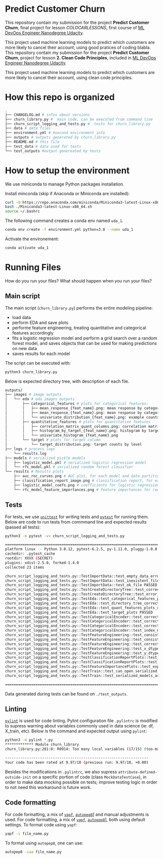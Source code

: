 # Predict Customer Churn

This repository contain my submission for the project **Predict Customer Churn**, final project for lesson $COLOCAR LESSONS$, first course of [ML DevOps Engineer Nanodegree Udacity](https://www.udacity.com/course/machine-learning-dev-ops-engineer-nanodegree--nd0821).

This project used machine learning models to predict which customers are more likely to cancel their account, using good pratices of coding blabla.
This repository contain my submission for the project **Predict Customer Churn**, project for lesson **2. Clean Code Principles**, included in [ML DevOps Engineer Nanodegree Udacity](https://www.udacity.com/course/machine-learning-dev-ops-engineer-nanodegree--nd0821).

This project used machine learning models to predict which customers are more likely to cancel their account, using clean code principles.

# How this repo is organized
```bash
.
├── CHANGELOG.md # infos about versions
├── churn_library.py #  main code, can be executed from command line
├── churn_script_logging_and_tests.py #  tests for churn_library.py
├── data # data files
├── environment.yml # Anacond environment info
├── outputs # outputs generated by churn_library.py
├── README.md # this file
├── test_data # data used for tests
└── test_outputs #output genereated by tests
```



# How to setup the environment
We use miniconda to manage Python packages installation.

Install minconda (skip if Anaconda or Miniconda are installed):
```bash
curl -O https://repo.anaconda.com/miniconda/Miniconda3-latest-Linux-x86_64.sh
bash ./Miniconda3-latest-Linux-x86_64.sh
source ~/.bashrc
```

The following command creates a conda env named `uda_1`.
```bash
conda env create -f environment.yml python=3.8 --name uda_1
```

Activate the environement:
```bash
conda activate uda_1
```
# Running Files
How do you run your files? What should happen when you run your files?
## Main script
The main script (`churn_library.py`) performs the entire modeling pipeline:
 - load data
 - perform EDA and save plots
 - performe feature engineering, treating quantitative and categorical features accordingly
 - fits a logistic regression model and perform a grid search over a random forest model, and saves objects that can be used for making predictions on new data
 - saves results for each model

The script can be executed with:
```bash
python3 churn_library.py
```

Below is expected directory tree, with description of each file.
```bash
outputs/
├── images # image outputs
│   └── eda # eda images outputs
│       ├── categorical_features # plots for categorical features:
│       │   ├── mean_response_{feat_name}.png: mean response by category leval, one for each feature
│       │   ├── mean_response_{feat_name}.png: mean response by category leval, one for each feature
│       │   └── univariate_distribution_{feat_name}.png: example counts by category level, one for each feature
│       ├── quantitative_features # plots for quantitative features
│       │   ├── correlation_matrix_quant_columns.png: correlation matrix of all quantitative features (including target column)
│       │   ├── histogram_by_target_{feat_name}.png: histogram by target level
│       │   └── univariate_histogram_{feat_name}.png
│       └── target # plots for target column
│           └── target_distribution.png: target counts by level
├── logs # process logs
    └── results.log
├── models # serialized pickle models
│   ├── logistic_model.pkl # serialized logistic regression model
│   └── rfc_model.pkl # serialized random forest classifier
└── results # Results plots
    ├── auc_roc_curves.png # AUC plot, for each model and data partition (train, test)
    ├── classification_report_image.png # classification report, for each model and data partition (train, test)
    ├── logistic_model_coefs.png # coefficients for logistic regression model
    └── rfc_model_feature_importances.png # feature importances for random forest classifier model
```

## Tests
For tests, we use [`unittest`](https://docs.python.org/3/library/unittest.html) for writing tests and [`pytest`](https://docs.pytest.org/) for running them. Below are code to run tests from commmand line and expected results (passed all tests):
```bash
python3 -m pytest -vv churn_script_logging_and_tests.py

=========================================================================================== test session starts ============================================================================================
platform linux -- Python 3.8.12, pytest-6.2.5, py-1.11.0, pluggy-1.0.0 -- /home/marcospiau/miniconda3/envs/uda_1/bin/python3
cachedir: .pytest_cache
rootdir: XXXX (SECRET)
plugins: xdist-2.5.0, forked-1.4.0
collected 23 items

churn_script_logging_and_tests.py::TestImportData::test_empty_data_error PASSED                                                                                                                      [  4%]
churn_script_logging_and_tests.py::TestImportData::test_inexistent_file_error PASSED                                                                                                                 [  8%]
churn_script_logging_and_tests.py::TestImportData::test_ok_file PASSED                                                                                                                               [ 13%]
churn_script_logging_and_tests.py::TestCreateDirectoryTree::test_correct_creation PASSED                                                                                                             [ 17%]
churn_script_logging_and_tests.py::TestCreateDirectoryTree::test_error_if_exists PASSED                                                                                                              [ 21%]
churn_script_logging_and_tests.py::TestEda::test_categorical_features_plots_created PASSED                                                                                                           [ 26%]
churn_script_logging_and_tests.py::TestEda::test_directory_tree_correct PASSED                                                                                                                       [ 30%]
churn_script_logging_and_tests.py::TestEda::test_quant_features_plots_created PASSED                                                                                                                 [ 34%]
churn_script_logging_and_tests.py::TestEda::test_target_plots PASSED                                                                                                                                 [ 39%]
churn_script_logging_and_tests.py::TestCategoricalEncoder::test_correct_dtype PASSED                                                                                                                 [ 43%]
churn_script_logging_and_tests.py::TestCategoricalEncoder::test_correct_feature_names PASSED                                                                                                         [ 47%]
churn_script_logging_and_tests.py::TestCategoricalEncoder::test_correct_shape PASSED                                                                                                                 [ 52%]
churn_script_logging_and_tests.py::TestCategoricalEncoder::test_index_not_modified PASSED                                                                                                            [ 56%]
churn_script_logging_and_tests.py::TestFeatureEngineering::test_consistent_length_x_y_test PASSED                                                                                                    [ 60%]
churn_script_logging_and_tests.py::TestFeatureEngineering::test_consistent_length_x_y_train PASSED                                                                                                   [ 65%]
churn_script_logging_and_tests.py::TestFeatureEngineering::test_correct_feature_names PASSED                                                                                                         [ 69%]
churn_script_logging_and_tests.py::TestFeatureEngineering::test_x_dtype PASSED                                                                                                                       [ 73%]
churn_script_logging_and_tests.py::TestFeatureEngineering::test_y_dtype PASSED                                                                                                                       [ 78%]
churn_script_logging_and_tests.py::TestClassificationReportPlots::test_kwargs_plot PASSED                                                                                                            [ 82%]
churn_script_logging_and_tests.py::TestClassificationReportPlots::test_simple_plot PASSED                                                                                                            [ 86%]
churn_script_logging_and_tests.py::TestFeatureImportancePlots::test_expected_files_in_dir PASSED                                                                                                     [ 91%]
churn_script_logging_and_tests.py::TestTrain::test_can_open_serialized_models PASSED                                                                                                                 [ 95%]
churn_script_logging_and_tests.py::TestTrain::test_serialized_models_are_saved PASSED                                                                                                                [100%]

=========================================================================================== 23 passed in 17.38s ============================================================================================
```

Data generated during tests can be found on `./test_outputs`.

## Linting
[`pylint`](https://pylint.org/) is used for code linting. Pylint configuration file `.pylintrc` is modified to supress warning about variables commonly used in data science (ie: df, X_train, etc). Below is the command and expected output using `pylint`:
```bash
python3 -m pylint *.py
************* Module churn_library
churn_library.py:281:0: R0914: Too many local variables (17/15) (too-many-locals)

------------------------------------------------------------------
Your code has been rated at 9.97/10 (previous run: 9.97/10, +0.00)
```
Besides the modifications in `.pylintrc`, we also supress `attribute-defined-outside-init` on a specific portion of code (class `MockDataTestCase`), in order to make data mocking possible on tests; improve testing logic in order to not need this workaround is future work.

## Code formatting
For code formatting, a mix of [`yapf`](https://github.com/google/yapf), [`autopep8`](https://github.com/hhatto/autopep8)] and manual adjustments is used.
For code formatting, a mix of [`yapf`](https://github.com/google/yapf), [`autopep8`](https://github.com/hhatto/autopep8)], both using default settings.
To format code using `yapf`:
```bash
yapf -i file_name.py
```
To format using `autopep8`, one can use:
```bash
autopep8 -iaa file_name.py
```
